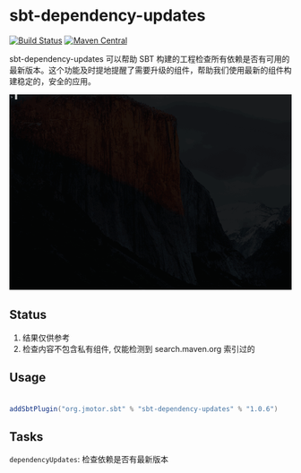 # sbt-dependency-updates

[![Build Status](https://travis-ci.org/aiyanbo/sbt-dependency-updates.svg?branch=master)](https://travis-ci.org/aiyanbo/sbt-dependency-updates)
[![Maven Central](https://maven-badges.herokuapp.com/maven-central/org.jmotor.sbt/sbt-dependency-updates/badge.svg)](https://maven-badges.herokuapp.com/maven-central/org.jmotor.sbt/sbt-dependency-updates)

sbt-dependency-updates 可以帮助 SBT 构建的工程检查所有依赖是否有可用的最新版本。这个功能及时提地提醒了需要升级的组件，帮助我们使用最新的组件构建稳定的，安全的应用。



![Dome](https://raw.githubusercontent.com/aiyanbo/paper-images/master/sbt-dependency-updates.gif)

## Status

1. 结果仅供参考
2. 检查内容不包含私有组件, 仅能检测到 search.maven.org 索引过的

## Usage

```scala

addSbtPlugin("org.jmotor.sbt" % "sbt-dependency-updates" % "1.0.6")

```

## Tasks

`dependencyUpdates`: 检查依赖是否有最新版本
